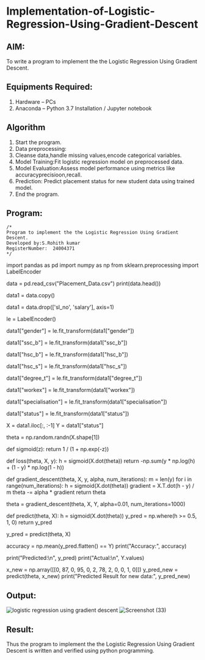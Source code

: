 # Implementation-of-Logistic-Regression-Using-Gradient-Descent

## AIM:
To write a program to implement the the Logistic Regression Using Gradient Descent.

## Equipments Required:
1. Hardware – PCs
2. Anaconda – Python 3.7 Installation / Jupyter notebook

## Algorithm
 1. Start the program.
 2. Data preprocessing:
 3. Cleanse data,handle missing values,encode categorical variables.
 4. Model Training:Fit logistic regression model on preprocessed data.
 5. Model Evaluation:Assess model performance using metrics like accuracyprecisioon,recall.
 6. Prediction: Predict placement status for new student data using trained model.
 7. End the program.

## Program:
```
/*
Program to implement the the Logistic Regression Using Gradient Descent.
Developed by:S.Rohith kumar 
RegisterNumber:  24004371
*/
```
import pandas as pd
import numpy as np
from sklearn.preprocessing import LabelEncoder

data = pd.read_csv("Placement_Data.csv")
print(data.head())

data1 = data.copy()

data1 = data.drop(['sl_no', 'salary'], axis=1)

le = LabelEncoder()

data1["gender"] = le.fit_transform(data1["gender"])

data1["ssc_b"] = le.fit_transform(data1["ssc_b"])

data1["hsc_b"] = le.fit_transform(data1["hsc_b"])

data1["hsc_s"] = le.fit_transform(data1["hsc_s"])

data1["degree_t"] = le.fit_transform(data1["degree_t"])

data1["workex"] = le.fit_transform(data1["workex"])

data1["specialisation"] = le.fit_transform(data1["specialisation"])

data1["status"] = le.fit_transform(data1["status"])

X = data1.iloc[:, :-1]
Y = data1["status"]

theta = np.random.randn(X.shape[1])

def sigmoid(z):
    return 1 / (1 + np.exp(-z))

def loss(theta, X, y):
    h = sigmoid(X.dot(theta))
    return -np.sum(y * np.log(h) + (1 - y) * np.log(1 - h))

def gradient_descent(theta, X, y, alpha, num_iterations):
    m = len(y)
    for i in range(num_iterations):
        h = sigmoid(X.dot(theta))
        gradient = X.T.dot(h - y) / m
        theta -= alpha * gradient
    return theta

theta = gradient_descent(theta, X, Y, alpha=0.01, num_iterations=1000)

def predict(theta, X):
    h = sigmoid(X.dot(theta))
    y_pred = np.where(h >= 0.5, 1, 0)
    return y_pred

y_pred = predict(theta, X)

accuracy = np.mean(y_pred.flatten() == Y)
print("Accuracy:", accuracy)

print("Predicted:\n", y_pred)
print("Actual:\n", Y.values)

x_new = np.array([[0, 87, 0, 95, 0, 2, 78, 2, 0, 0, 1, 0]])
y_pred_new = predict(theta, x_new)
print("Predicted Result for new data:", y_pred_new)
## Output:
![logistic regression using gradient descent](sam.png)
![Screenshot (33)](https://github.com/user-attachments/assets/5aad24be-e30f-453c-8451-6403fd70f840)


## Result:
Thus the program to implement the the Logistic Regression Using Gradient Descent is written and verified using python programming.

